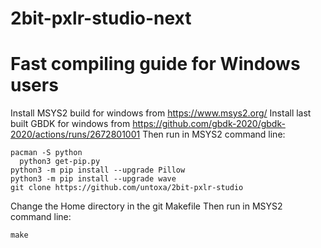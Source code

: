 # 2bit-pxlr-studio-next

# Fast compiling guide for Windows users 

Install MSYS2 build for windows from https://www.msys2.org/
Install last built GBDK for windows from https://github.com/gbdk-2020/gbdk-2020/actions/runs/2672801001
Then run in MSYS2 command line: 

    pacman -S python
	  python3 get-pip.py
	python3 -m pip install --upgrade Pillow
	python3 -m pip install --upgrade wave
	git clone https://github.com/untoxa/2bit-pxlr-studio

Change the Home directory in the git Makefile
Then run in MSYS2 command line: 

	make
